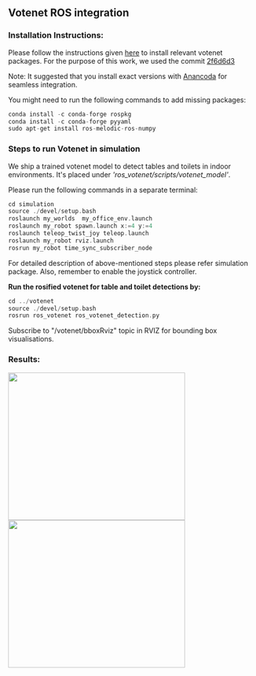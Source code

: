 ## Votenet ROS integration
### Installation Instructions:

Please follow the instructions given [here](https://github.com/facebookresearch/votenet#installation) to install relevant votenet packages. For the purpose of this work, we used the commit [2f6d6d3](https://github.com/facebookresearch/votenet/commit/2f6d6d36ff98d96901182e935afe48ccee82d566)

Note: It suggested that you install exact versions with [Anancoda](https://www.anaconda.com/products/individual) for seamless integration. 

You might need to run the following commands to add missing packages:
```asm
conda install -c conda-forge rospkg
conda install -c conda-forge pyyaml
sudo apt-get install ros-melodic-ros-numpy
```

### Steps to run Votenet in simulation
We ship a trained votenet model to detect tables and toilets in indoor environments. It's placed under *'ros_votenet/scripts/votenet_model'*. 

Please run the following commands in a separate terminal:
```asm
cd simulation
source ./devel/setup.bash
roslaunch my_worlds  my_office_env.launch
roslaunch my_robot spawn.launch x:=4 y:=4
roslaunch teleop_twist_joy teleop.launch
roslaunch my_robot rviz.launch
rosrun my_robot time_sync_subscriber_node
```

For detailed description of above-mentioned steps please refer simulation package. Also, remember to enable the joystick controller.

**Run the rosified votenet for table and toilet detections by:** 

```asm
cd ../votenet
source ./devel/setup.bash
rosrun ros_votenet ros_votenet_detection.py 
```


Subscribe to "/votenet/bboxRviz" topic in RVIZ for bounding box visualisations.

### Results:

<img src="../images/votenet/votenet-round-table.png" height="300" width="360"> <img src="../images/votenet/votenet-conference-table.png" height="300" width="360">

